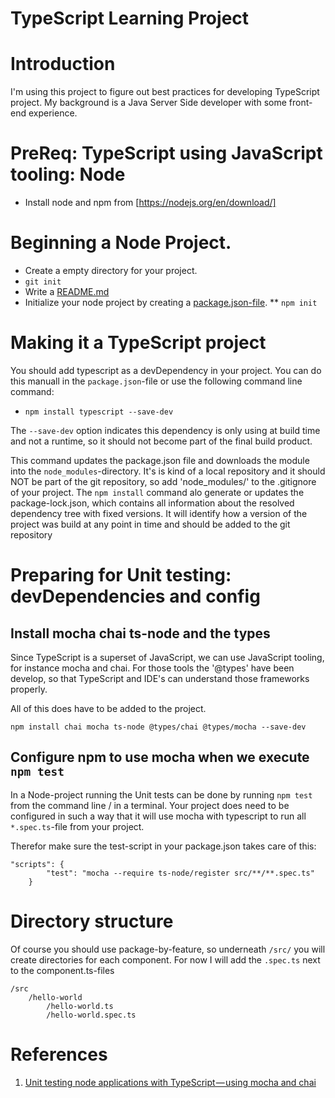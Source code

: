 # TypeScript Learning Project


# Introduction

I'm using this project to figure out best practices for developing TypeScript project.
My background is a Java Server Side developer with some front-end experience.

# PreReq: TypeScript using JavaScript tooling: Node

* Install node and npm from [https://nodejs.org/en/download/]



# Beginning a Node Project.

* Create a empty directory for your project.
* ``git init``
* Write a [README.md](https://medium.com/@meakaakka/a-beginners-guide-to-writing-a-kickass-readme-7ac01da88ab3)
* Initialize your node project by creating a [package.json-file](https://docs.npmjs.com/getting-started/using-a-package.json).
** ``npm init``


# Making it a TypeScript project

You should add typescript as a devDependency in your project.
You can do this manuall in the `package.json`-file or use the following command line command:

* ``npm install typescript --save-dev``

The ``--save-dev`` option indicates this dependency is only using at build time and not a runtime, so it should not
become part of the final build product.

This command updates the package.json file and downloads the module into the `node_modules`-directory.
It's is kind of a local repository and it should NOT be part of the git repository, so add 'node_modules/' to the .gitignore of your project.
The `npm install` command alo generate or updates the package-lock.json, which contains all information about the 
resolved dependency tree with fixed versions. It will identify how a version of the project was build at any point in time and should be added to the git repository


# Preparing for Unit testing: devDependencies and config

## Install mocha chai ts-node and the types

Since TypeScript is a superset of JavaScript, we can use JavaScript tooling, for instance mocha and chai.
For those tools the '@types' have been develop, so that TypeScript and IDE's can understand those frameworks properly.

All of this does have to be added to the project.

```npm install chai mocha ts-node @types/chai @types/mocha --save-dev```

## Configure npm to use mocha when we execute `npm test`

In a Node-project running the Unit tests can be done by running `npm test` from the command line / in a terminal. 
Your project does need to be configured in such a way that it will use mocha with typescript to run all `*.spec.ts`-file from your project.

Therefor make sure the test-script in your package.json takes care of this:

```
"scripts": {
        "test": "mocha --require ts-node/register src/**/**.spec.ts"
    }
```

# Directory structure

Of course you should use package-by-feature, so underneath `/src/` you will create directories for each component.
For now I will add the `.spec.ts` next to the component.ts-files

```
/src
    /hello-world
        /hello-world.ts
        /hello-world.spec.ts
```






# References

1. [Unit testing node applications with TypeScript — using mocha and chai](https://journal.artfuldev.com/unit-testing-node-applications-with-typescript-using-mocha-and-chai-384ef05f32b2)



